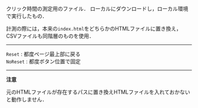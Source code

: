 クリック時間の測定用のファイル．
ローカルにダウンロードし，ローカル環境で実行したもの．

計測の際には，本来の`index.html`をどちらかのHTMLファイルに置き換え，CSVファイルも同階層のものを使用．

---

`Reset`   : 都度ページ最上部に戻る<br>
`NoReset` : 都度ボタン位置で固定

---

**注意**

元のHTMLファイルが存在するパスに置き換えHTMLファイルを入れておかないと動作しません．
